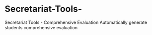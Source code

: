 # Secretariat-Tools-
Secretariat Tools - Comprehensive Evaluation
Automatically generate students comprehensive evaluation
